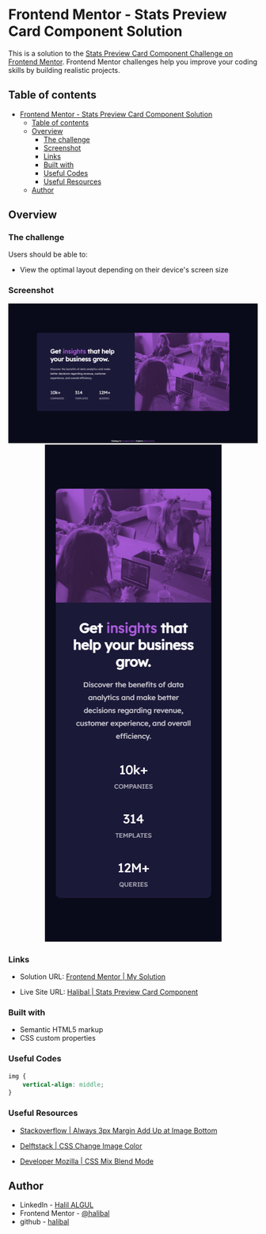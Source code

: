 # Frontend Mentor - Stats Preview Card Component Solution

This is a solution to the [Stats Preview Card Component Challenge on Frontend Mentor](https://www.frontendmentor.io/challenges/ping-single-column-coming-soon-page-5cadd051fec04111f7b848da/hub/ping-single-column-coming-soon-page-rJk2e6BIc). Frontend Mentor challenges help you improve your coding skills by building realistic projects.

## Table of contents

- [Frontend Mentor - Stats Preview Card Component Solution](#frontend-mentor---stats-preview-card-component-solution)
  - [Table of contents](#table-of-contents)
  - [Overview](#overview)
    - [The challenge](#the-challenge)
    - [Screenshot](#screenshot)
    - [Links](#links)
    - [Built with](#built-with)
    - [Useful Codes](#useful-codes)
    - [Useful Resources](#useful-resources)
  - [Author](#author)

## Overview

### The challenge

Users should be able to:

- View the optimal layout depending on their device's screen size

### Screenshot

<p align="center">
 <img src="./images/desktop_version.png">
 <img src="./images/mobile_version.png">
</p>

### Links

- Solution URL: [Frontend Mentor | My Solution](https://www.frontendmentor.io/solutions/stats-preview-card-component-with-html-css-rkxZxj58c)
  
- Live Site URL: [Halibal | Stats Preview Card Component](https://halibal.github.io/frontendmentor-projects/Stats_Preview_Card_Component/index.html)

### Built with

- Semantic HTML5 markup
- CSS custom properties

### Useful Codes

```CSS
img {
    vertical-align: middle;
}
```

### Useful Resources

- [Stackoverflow | Always 3px Margin Add Up at Image Bottom](https://stackoverflow.com/questions/10844205/html-5-strange-img-always-adds-3px-margin-at-bottom)

- [Delftstack | CSS Change Image Color](https://www.delftstack.com/howto/css/css-change-image-color/#:~:text=We%20can%20change%20the%20image,without%20forming%20an%20actual%20shadow.)

- [Developer Mozilla | CSS Mix Blend Mode](https://developer.mozilla.org/en-US/docs/Web/CSS/mix-blend-mode?retiredLocale=tr)

## Author

- LinkedIn - [Halil ALGUL](https://www.linkedin.com/in/halilagul/)
- Frontend Mentor - [@halibal](https://www.frontendmentor.io/profile/halibal)
- github - [halibal](https://github.com/halibal)

